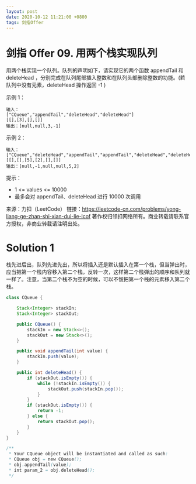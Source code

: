 ```yaml
---
layout: post
date: 2020-10-12 11:21:00 +0800
tags: 剑指Offer
---
```


# 剑指 Offer 09. 用两个栈实现队列

用两个栈实现一个队列。队列的声明如下，请实现它的两个函数 appendTail 和 deleteHead ，分别完成在队列尾部插入整数和在队列头部删除整数的功能。(若队列中没有元素，deleteHead 操作返回 -1 )

示例 1：
```
输入：
["CQueue","appendTail","deleteHead","deleteHead"]
[[],[3],[],[]]
输出：[null,null,3,-1]
```
示例 2：
```
输入：
["CQueue","deleteHead","appendTail","appendTail","deleteHead","deleteHead"]
[[],[],[5],[2],[],[]]
输出：[null,-1,null,null,5,2]
```
提示：
+ 1 <= values <= 10000
+ 最多会对 appendTail、deleteHead 进行 10000 次调用

来源：力扣（LeetCode）
链接：https://leetcode-cn.com/problems/yong-liang-ge-zhan-shi-xian-dui-lie-lcof
著作权归领扣网络所有。商业转载请联系官方授权，非商业转载请注明出处。

# Solution 1
栈先进后出，队列先进先出，所以将插入还是默认插入在第一个栈，但当弹出时，应当把第一个栈内容移入第二个栈，反转一次，这样第二个栈弹出的顺序和队列就一样了。注意，当第二个栈不为空的时候，可以不慌把第一个栈的元素移入第二个栈。  
``` java
class CQueue {

    Stack<Integer> stackIn;
    Stack<Integer> stackOut;

    public CQueue() {
        stackIn = new Stack<>();
        stackOut = new Stack<>();
    }

    public void appendTail(int value) {
        stackIn.push(value);
    }

    public int deleteHead() {
        if (stackOut.isEmpty()) {
            while (!stackIn.isEmpty()) {
                stackOut.push(stackIn.pop());
            }
        }
        if (stackOut.isEmpty()) {
            return -1;
        } else {
            return stackOut.pop();
        }
    }
}

/**
 * Your CQueue object will be instantiated and called as such:
 * CQueue obj = new CQueue();
 * obj.appendTail(value);
 * int param_2 = obj.deleteHead();
 */
```